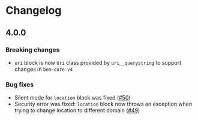 # Changelog

## 4.0.0

### Breaking changes
* `uri` block is now `Uri` class provided by `uri__querystring` to support changes in `bem-core v4`

### Bug fixes
* Silent mode for `location` block was fixed ([#50](https://github.com/bem/bem-history/pull/#50))
* Security error was fixed: `location` block now throws an exception when trying to change location to different domain ([#49](https://github.com/bem/bem-history/pull/49))
